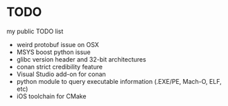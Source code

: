 # TODO
my public TODO list

- weird protobuf issue on OSX
- MSYS boost python issue
- glibc version header and 32-bit architectures
- conan strict credibility feature
- Visual Studio add-on for conan
- python module to query executable information (.EXE/PE, Mach-O, ELF, etc)
- iOS toolchain for CMake
